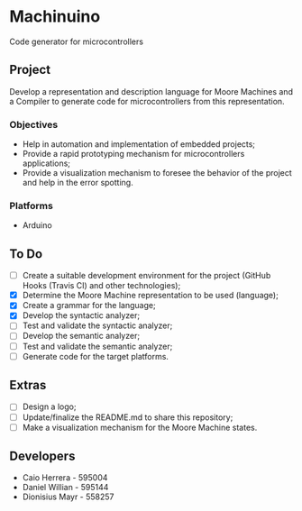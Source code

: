 # Machinuino
Code generator for microcontrollers

## Project
Develop a representation and description language for Moore Machines and a Compiler to generate code for microcontrollers from this representation.

### Objectives
- Help in automation and implementation of embedded projects;
- Provide a rapid prototyping mechanism for microcontrollers applications;
- Provide a visualization mechanism to foresee the behavior of the project and help in the error spotting.

### Platforms
- Arduino

## To Do
- [ ] Create a suitable development environment for the project (GitHub Hooks (Travis CI) and other technologies);
- [X] Determine the Moore Machine representation to be used (language);
- [X] Create a grammar for the language;
- [X] Develop the syntactic analyzer;
- [ ] Test and validate the syntactic analyzer;
- [ ] Develop the semantic analyzer;
- [ ] Test and validate the semantic analyzer;
- [ ] Generate code for the target platforms.

## Extras
- [ ] Design a logo;
- [ ] Update/finalize the README.md to share this repository;
- [ ] Make a visualization mechanism for the Moore Machine states.

## Developers
- Caio Herrera   - 595004
- Daniel Willian - 595144
- Dionisius Mayr - 558257

[Caio Herrera]: https://github.com/caioherrera
[Daniel Willian]: https://github.com/OksShammy
[Dionisius Mayr]: https://github.com/DionisiusMayr
